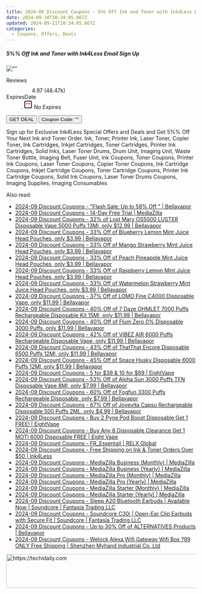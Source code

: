 ```yaml
---
title: 2024-09 Discount Coupons - 5%% Off Ink and Toner with Ink4Less Email Sign Up | Ink4Less
date: 2024-09-10T10:34:05.667Z
updated: 2024-09-11T10:34:05.667Z
categories:
  - Coupons, Offers, Deals
---
```



<div class="max-w-4xl mx-auto grid grid-cols-1 lg:max-w-5xl lg:gap-x-20 lg:grid-cols-2">
  <div class="relative p-3 col-start-1 row-start-1 flex flex-col-reverse rounded-lg bg-gradient-to-t from-black/75 via-black/0 sm:bg-none sm:row-start-2 sm:p-0 lg:row-start-1">
    <h5 class="mt-1 text-lg font-semibold text-white sm:text-slate-900 md:text-2xl dark:sm:text-white">5%% Off Ink and Toner with Ink4Less Email Sign Up</h5>
  </div>
  
  <div class="col-start-1 col-end-3 row-start-1 grid gap-4 sm:mb-6 sm:grid-cols-4 lg:col-start-2 lg:row-span-6 lg:row-end-6 lg:mb-0 lg:gap-6">
      <img src="&quot;Http://&quot;" onClick="javascript:window.open(decodeURIComponent('%22https%3A%2F%2Fwww.shareasale.com%2Fu.cfm%3Fd%3D49472%26m%3D23414%26u%3D4338022%22'), '_blank');void(0);" alt="&quot;&quot;" class="h-60 w-full rounded-lg object-cover sm:col-span-2 sm:h-52 lg:col-span-full" loading="lazy" />
    
  </div>
  <dl class="row-start-2 mt-4 flex items-center text-xs font-medium sm:row-start-3 sm:mt-1 md:mt-2.5 lg:row-start-2">
    <dt class="sr-only">Reviews</dt>
    <dd class="flex items-center text-indigo-600 dark:text-indigo-400">
      <svg width="24" height="24" fill="none" aria-hidden="true" class="mr-1 stroke-current dark:stroke-indigo-500">
        <path d="m12 5 2 5h5l-4 4 2.103 5L12 16l-5.103 3L9 14l-4-4h5l2-5Z" stroke-width="2" stroke-linecap="round" stroke-linejoin="round" />
      </svg>
      <span>4.97 <span class="font-normal text-slate-400">(48.47k)</span></span>
    </dd>
    <dt class="sr-only">ExpiresDate</dt>
    <dd class="flex items-center">
      <svg width="2" height="2" aria-hidden="true" fill="currentColor" class="mx-3 text-slate-300">
        <circle cx="1" cy="1" r="1" />
      </svg>
      <svg width="24" height="24" viewBox="0 0 24 24" fill="none" stroke="currentColor" stroke-width="2">
        <rect x="3" y="3" width="18" height="18" rx="2" fill="#fff" />
        <path d="M6 10L18 10" stroke="red" stroke-width="2" fill="none" />
        <path d="M10 6L10 18" stroke="#fff" stroke-width="2" fill="none" />
      </svg>
      No Expires    </dd>
  </dl>
  <div class="col-start-1 row-start-3 mt-4 self-center sm:col-start-2 sm:row-span-2 sm:row-start-2 sm:mt-0 lg:col-start-1 lg:row-start-3 lg:row-end-4 lg:mt-6">
    <button type="button" onClick="javascript:window.open(decodeURIComponent('%22https%3A%2F%2Fwww.shareasale.com%2Fu.cfm%3Fd%3D49472%26m%3D23414%26u%3D4338022%22'), '_blank');void(0);" class="rounded-lg bg-red-600 px-3 py-2 text-sm font-medium leading-6 text-white">GET DEAL</button>
    <button type="button" onClick="javascript:window.open(decodeURIComponent('%22https%3A%2F%2Fwww.shareasale.com%2Fu.cfm%3Fd%3D49472%26m%3D23414%26u%3D4338022%22'), '_blank');void(0);" class="border-dashed border-2 border-indigo-600 bg-green-100 text-sm leading-6 font-medium py-2 px-3 rounded-lg">Coupon Code: &quot;&quot;</button>
  </div>
  <p class="col-start-1 mt-4 text-sm leading-6 sm:col-span-2 lg:col-span-1 lg:row-start-4 lg:mt-6 dark:text-slate-400">
    Sign up for Exclusive Ink4Less Special Offers and Deals and Get 5%% Off Your Next Ink and Toner Order. 
Ink, Toner, Printer Ink, Laser Toner, Copier Toner, Ink Cartridges, Inkjet Cartridges, Toner Cartridges, Printer Ink Cartridges, Solid Inks, Laser Toner Drums, Drum Unit, Imaging Unit, Waste Toner Bottle, Imaging Belt, Fuser Unit, Ink Coupons, Toner Coupons, Printer Ink Coupons, Laser Toner Coupons, Copier Toner Coupons, Ink Cartridge Coupons, Inkjet Cartridge Coupons, Toner Cartridge Coupons, Printer Ink Cartridge Coupons, Solid Ink Coupons, Laser Toner Drums Coupons, Imaging Supplies, Imaging Consumables  </p>
</div>




<span class="atpl-alsoreadstyle">Also read:</span>
<div><ul>
<li><a href="https://coupons.techidaily.com/coupon-1101822-share-122475-sale/"><u>2024-09 Discount Coupons - "Flash Sale: Up to 58% Off " | Bellavapor</u></a></li>
<li><a href="https://coupons.techidaily.com/coupon-1095265-share-150384-sale/"><u>2024-09 Discount Coupons - 14-Day Free Trial | MediaZilla</u></a></li>
<li><a href="https://coupons.techidaily.com/coupon-1099964-share-122475-sale/"><u>2024-09 Discount Coupons - 32% of Lost Mary OS5000 LUSTER Disposable Vape 5000 Puffs 13Ml, only $12.99 | Bellavapor</u></a></li>
<li><a href="https://coupons.techidaily.com/coupon-1105818-share-122475-sale/"><u>2024-09 Discount Coupons - 33% Off of Blueberry Lemon Mint Juice Head Pouches, only $3.99 | Bellavapor</u></a></li>
<li><a href="https://coupons.techidaily.com/coupon-1105823-share-122475-sale/"><u>2024-09 Discount Coupons - 33% Off of Mango Strawberry Mint Juice Head Pouches, only $3.99 | Bellavapor</u></a></li>
<li><a href="https://coupons.techidaily.com/coupon-1105826-share-122475-sale/"><u>2024-09 Discount Coupons - 33% Off of Peach Pineapple Mint Juice Head Pouches, only $3.99 | Bellavapor</u></a></li>
<li><a href="https://coupons.techidaily.com/coupon-1105824-share-122475-sale/"><u>2024-09 Discount Coupons - 33% Off of Raspberry Lemon Mint Juice Head Pouches, only $3.99 | Bellavapor</u></a></li>
<li><a href="https://coupons.techidaily.com/coupon-1105827-share-122475-sale/"><u>2024-09 Discount Coupons - 33% Off of Watermelon Strawberry Mint Juice Head Pouches, only $3.99 | Bellavapor</u></a></li>
<li><a href="https://coupons.techidaily.com/coupon-1104945-share-122475-sale/"><u>2024-09 Discount Coupons - 37% Off of LOMO Fine C4000 Disposable Vape, only $11.99 | Bellavapor</u></a></li>
<li><a href="https://coupons.techidaily.com/coupon-1104941-share-122475-sale/"><u>2024-09 Discount Coupons - 40% Off of 7 Daze OHMLET 7000 Puffs Rechargeable Disposable Kit 15Ml, only $11.99 | Bellavapor</u></a></li>
<li><a href="https://coupons.techidaily.com/coupon-1104948-share-122475-sale/"><u>2024-09 Discount Coupons - 40% Off of Flum Zero 0% Disposable 3000 Puffs, only $11.99 | Bellavapor</u></a></li>
<li><a href="https://coupons.techidaily.com/coupon-1105259-share-122475-sale/"><u>2024-09 Discount Coupons - 42% Off of VIBEZ AIR 6000 Puffs Rechargeable Disposable Vape, only $11.99 | Bellavapor</u></a></li>
<li><a href="https://coupons.techidaily.com/coupon-1104225-share-122475-sale/"><u>2024-09 Discount Coupons - 43% Off of ThatThat Encore Disposable 6500 Puffs 12Ml, only $11.99 | Bellavapor</u></a></li>
<li><a href="https://coupons.techidaily.com/coupon-1104224-share-122475-sale/"><u>2024-09 Discount Coupons - 45% Off of Space Husky Disposable 6000 Puffs 12Ml, only $11.99 | Bellavapor</u></a></li>
<li><a href="https://coupons.techidaily.com/coupon-1106791-share-59344-sale/"><u>2024-09 Discount Coupons - 5 for $39 & 10 for $69 | EightVape</u></a></li>
<li><a href="https://coupons.techidaily.com/coupon-1104075-share-122475-sale/"><u>2024-09 Discount Coupons - 53% Off of Aloha Sun 3000 Puffs TFN Disposable Vape 8Ml, only $7.99 | Bellavapor</u></a></li>
<li><a href="https://coupons.techidaily.com/coupon-1104989-share-122475-sale/"><u>2024-09 Discount Coupons - 60% Off of Fogfun 3300 Puffs Rechargeable Disposable, only $7.99 | Bellavapor</u></a></li>
<li><a href="https://coupons.techidaily.com/coupon-1104073-share-122475-sale/"><u>2024-09 Discount Coupons - 67% Off of Joyevita Capsu Rechargeable Disposable 500 Puffs 2ML, only $4.99 | Bellavapor</u></a></li>
<li><a href="https://coupons.techidaily.com/coupon-1104266-share-59344-sale/"><u>2024-09 Discount Coupons - Buy 2 Pyne Pod Boost Disposable Get 1 FREE! | EightVape</u></a></li>
<li><a href="https://coupons.techidaily.com/coupon-1104264-share-59344-sale/"><u>2024-09 Discount Coupons - Buy Any 8 Disposable Clearance Get 1 MOTI 6000 Disposable FREE | Eight Vape</u></a></li>
<li><a href="https://coupons.techidaily.com/coupon-1107189-share-92020-sale/"><u>2024-09 Discount Coupons - FR_Essentail | RELX Global</u></a></li>
<li><a href="https://coupons.techidaily.com/coupon-49469-share-23414-sale/"><u>2024-09 Discount Coupons - Free Shipping on Ink & Toner Orders Over $50 | Ink4Less</u></a></li>
<li><a href="https://coupons.techidaily.com/coupon-1095257-share-150384-sale/"><u>2024-09 Discount Coupons - MediaZilla Business (Monthly) | MediaZilla</u></a></li>
<li><a href="https://coupons.techidaily.com/coupon-1095263-share-150384-sale/"><u>2024-09 Discount Coupons - MediaZilla Business (Yearly) | MediaZilla</u></a></li>
<li><a href="https://coupons.techidaily.com/coupon-1095253-share-150384-sale/"><u>2024-09 Discount Coupons - MediaZilla Pro (Monthly) | MediaZilla</u></a></li>
<li><a href="https://coupons.techidaily.com/coupon-1095260-share-150384-sale/"><u>2024-09 Discount Coupons - MediaZilla Pro (Yearly) | MediaZilla</u></a></li>
<li><a href="https://coupons.techidaily.com/coupon-1095252-share-150384-sale/"><u>2024-09 Discount Coupons - MediaZilla Starter (Monthly) | MediaZilla</u></a></li>
<li><a href="https://coupons.techidaily.com/coupon-1095259-share-150384-sale/"><u>2024-09 Discount Coupons - MediaZilla Starter (Yearly) | MediaZilla</u></a></li>
<li><a href="https://coupons.techidaily.com/coupon-1112562-share-126653-sale/"><u>2024-09 Discount Coupons - Sleep A20 Bluetooth Earbuds | Available Now | Soundcore | Fantasia Trading LLC</u></a></li>
<li><a href="https://coupons.techidaily.com/coupon-1105464-share-126653-sale/"><u>2024-09 Discount Coupons - Soundcore C30i | Open-Ear Clip Earbuds with Secure Fit | Soundcore | Fantasia Trading LLC</u></a></li>
<li><a href="https://coupons.techidaily.com/coupon-1105804-share-122475-sale/"><u>2024-09 Discount Coupons - Up to 30% Off of ALTERNATIVES Products | Bellavapor</u></a></li>
<li><a href="https://coupons.techidaily.com/coupon-1106082-share-113721-sale/"><u>2024-09 Discount Coupons - Welock Alexa Wifi Gateway Wifi Box ?99 ONLY Free Shipping | Shenzhen Myhand Industrial Co.,Ltd</u></a></li>
</ul></div>







<ins class="adsbygoogle"
      style="display:block"
      data-ad-client="ca-pub-7571918770474297"
      data-ad-slot="8358498916"
      data-ad-format="auto"
      data-full-width-responsive="true"></ins>
    




<!-- affiliate ads begin -->
<a href="https://unicoeye.pxf.io/c/5597632/2134228/18498" target="_top" id="2134228">
  <img src="//a.impactradius-go.com/display-ad/18498-2134228" border="0" alt="https://techidaily.com" width="728" height="90"/>
</a>
<img height="0" width="0" src="https://unicoeye.pxf.io/i/5597632/2134228/18498" style="position:absolute;visibility:hidden;" border="0" />
<!-- affiliate ads end -->



